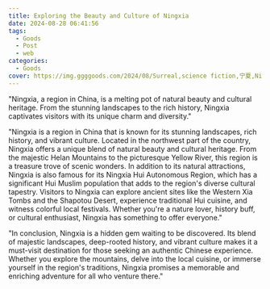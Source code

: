 ```yaml
---
title: Exploring the Beauty and Culture of Ningxia
date: 2024-08-28 06:41:56
tags:
  - Goods
  - Post
  - web
categories:
  - Goods
cover: https://img.ggggoods.com/2024/08/Surreal,science fiction,宁夏,Ningxia,technology,tech,diagrams,renderings,colors_20240830_00001_.png
---
```


"Ningxia, a region in China, is a melting pot of natural beauty and cultural heritage. From the stunning landscapes to the rich history, Ningxia captivates visitors with its unique charm and diversity."

"Ningxia is a region in China that is known for its stunning landscapes, rich history, and vibrant culture. Located in the northwest part of the country, Ningxia offers a unique blend of natural beauty and cultural heritage. From the majestic Helan Mountains to the picturesque Yellow River, this region is a treasure trove of scenic wonders. In addition to its natural attractions, Ningxia is also famous for its Ningxia Hui Autonomous Region, which has a significant Hui Muslim population that adds to the region's diverse cultural tapestry. Visitors to Ningxia can explore ancient sites like the Western Xia Tombs and the Shapotou Desert, experience traditional Hui cuisine, and witness colorful local festivals. Whether you're a nature lover, history buff, or cultural enthusiast, Ningxia has something to offer everyone."

"In conclusion, Ningxia is a hidden gem waiting to be discovered. Its blend of majestic landscapes, deep-rooted history, and vibrant culture makes it a must-visit destination for those seeking an authentic Chinese experience. Whether you explore the mountains, delve into the local cuisine, or immerse yourself in the region's traditions, Ningxia promises a memorable and enriching adventure for all who venture there."
